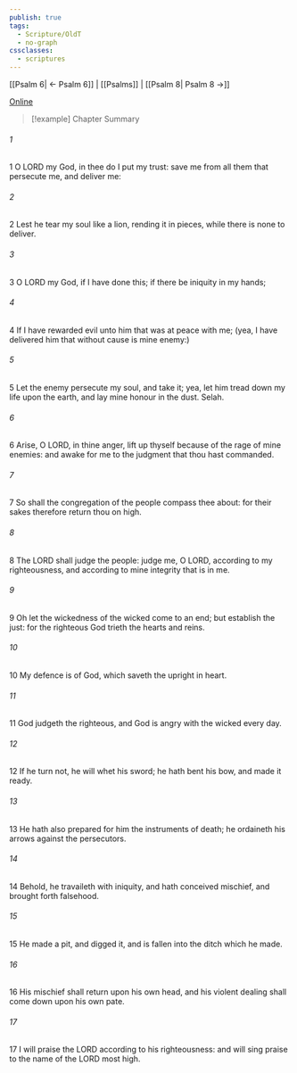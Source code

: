 ```yaml
---
publish: true
tags:
  - Scripture/OldT
  - no-graph
cssclasses:
  - scriptures
---
```

[[Psalm 6| ← Psalm 6]] | [[Psalms]] | [[Psalm 8| Psalm 8 →]]

[Online](https://churchofjesuschrist.org/study/scriptures/ot/ps/7?lang=eng)

>[!example] Chapter Summary
>
###### 1
1 O LORD my God, in thee do I put my trust: save me from all them that persecute me, and deliver me:
###### 2
2 Lest he tear my soul like a lion, rending it in pieces, while there is none to deliver.
###### 3
3 O LORD my God, if I have done this; if there be iniquity in my hands;
###### 4
4 If I have rewarded evil unto him that was at peace with me; (yea, I have delivered him that without cause is mine enemy:)
###### 5
5 Let the enemy persecute my soul, and take it; yea, let him tread down my life upon the earth, and lay mine honour in the dust.  Selah.
###### 6
6 Arise, O LORD, in thine anger, lift up thyself because of the rage of mine enemies: and awake for me to the judgment that thou hast commanded.
###### 7
7 So shall the congregation of the people compass thee about: for their sakes therefore return thou on high.
###### 8
8 The LORD shall judge the people: judge me, O LORD, according to my righteousness, and according to mine integrity that is in me.
###### 9
9 Oh let the wickedness of the wicked come to an end; but establish the just: for the righteous God trieth the hearts and reins.
###### 10
10 My defence is of God, which saveth the upright in heart.
###### 11
11 God judgeth the righteous, and God is angry with the wicked every day.
###### 12
12 If he turn not, he will whet his sword; he hath bent his bow, and made it ready.
###### 13
13 He hath also prepared for him the instruments of death; he ordaineth his arrows against the persecutors.
###### 14
14 Behold, he travaileth with iniquity, and hath conceived mischief, and brought forth falsehood.
###### 15
15 He made a pit, and digged it, and is fallen into the ditch which he made.
###### 16
16 His mischief shall return upon his own head, and his violent dealing shall come down upon his own pate.
###### 17
17 I will praise the LORD according to his righteousness: and will sing praise to the name of the LORD most high.



